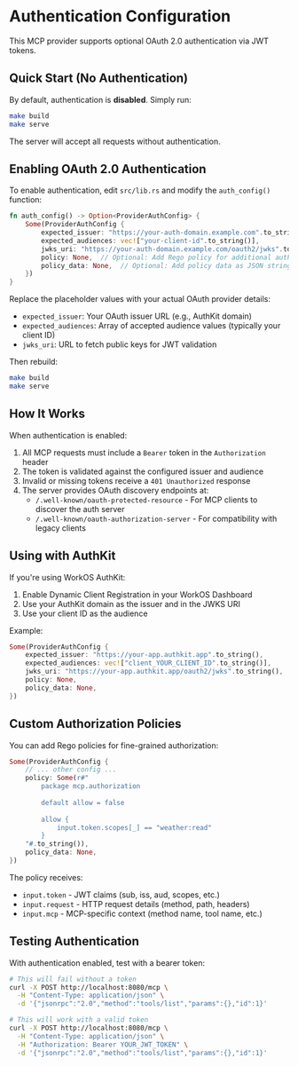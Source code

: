 # Authentication Configuration

This MCP provider supports optional OAuth 2.0 authentication via JWT tokens.

## Quick Start (No Authentication)

By default, authentication is **disabled**. Simply run:

```bash
make build
make serve
```

The server will accept all requests without authentication.

## Enabling OAuth 2.0 Authentication

To enable authentication, edit `src/lib.rs` and modify the `auth_config()` function:

```rust
fn auth_config() -> Option<ProviderAuthConfig> {
    Some(ProviderAuthConfig {
        expected_issuer: "https://your-auth-domain.example.com".to_string(),
        expected_audiences: vec!["your-client-id".to_string()],
        jwks_uri: "https://your-auth-domain.example.com/oauth2/jwks".to_string(),
        policy: None,  // Optional: Add Rego policy for additional authorization
        policy_data: None,  // Optional: Add policy data as JSON string
    })
}
```

Replace the placeholder values with your actual OAuth provider details:
- `expected_issuer`: Your OAuth issuer URL (e.g., AuthKit domain)
- `expected_audiences`: Array of accepted audience values (typically your client ID)
- `jwks_uri`: URL to fetch public keys for JWT validation

Then rebuild:

```bash
make build
make serve
```

## How It Works

When authentication is enabled:
1. All MCP requests must include a `Bearer` token in the `Authorization` header
2. The token is validated against the configured issuer and audience
3. Invalid or missing tokens receive a `401 Unauthorized` response
4. The server provides OAuth discovery endpoints at:
   - `/.well-known/oauth-protected-resource` - For MCP clients to discover the auth server
   - `/.well-known/oauth-authorization-server` - For compatibility with legacy clients

## Using with AuthKit

If you're using WorkOS AuthKit:

1. Enable Dynamic Client Registration in your WorkOS Dashboard
2. Use your AuthKit domain as the issuer and in the JWKS URI
3. Use your client ID as the audience

Example:
```rust
Some(ProviderAuthConfig {
    expected_issuer: "https://your-app.authkit.app".to_string(),
    expected_audiences: vec!["client_YOUR_CLIENT_ID".to_string()],
    jwks_uri: "https://your-app.authkit.app/oauth2/jwks".to_string(),
    policy: None,
    policy_data: None,
})
```

## Custom Authorization Policies

You can add Rego policies for fine-grained authorization:

```rust
Some(ProviderAuthConfig {
    // ... other config ...
    policy: Some(r#"
        package mcp.authorization
        
        default allow = false
        
        allow {
            input.token.scopes[_] == "weather:read"
        }
    "#.to_string()),
    policy_data: None,
})
```

The policy receives:
- `input.token` - JWT claims (sub, iss, aud, scopes, etc.)
- `input.request` - HTTP request details (method, path, headers)
- `input.mcp` - MCP-specific context (method name, tool name, etc.)

## Testing Authentication

With authentication enabled, test with a bearer token:

```bash
# This will fail without a token
curl -X POST http://localhost:8080/mcp \
  -H "Content-Type: application/json" \
  -d '{"jsonrpc":"2.0","method":"tools/list","params":{},"id":1}'

# This will work with a valid token
curl -X POST http://localhost:8080/mcp \
  -H "Content-Type: application/json" \
  -H "Authorization: Bearer YOUR_JWT_TOKEN" \
  -d '{"jsonrpc":"2.0","method":"tools/list","params":{},"id":1}'
```